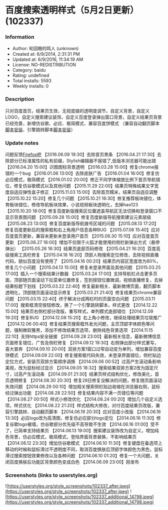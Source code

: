 # 百度搜索透明样式（5月2日更新） (102337)

### Information
- Author: 轮回眼的鸣人 (unknown)
- Created at: 6/9/2014, 2:31:31 PM
- Updated at: 6/9/2016, 11:34:19 AM
- License: NO-REDISTRIBUTION
- Category: baidu
- Rating: undefined
- Total installs: 5593
- Weekly installs: 0


### Description
只对百度首页，结果页生效，无视度娘的透明度调节，自定义背景，自定义LOGO，自定义搜索建议装饰，自定义百度登录弹出窗口背景，自定义结果页背景已经完善，新增仿谷歌、必应、极简模式、兼容百度饼模式
（兼容自动翻页脚本<a href="https://github.com/ywzhaiqi/userscript/raw/master/Super_preloaderPlus/super_preloaderplus_one.user.js">脚本安装</a>、引擎跳转脚本<a href="https://greasyfork.org/scripts/5316-searchenginejump-%E7%AE%80%E5%8C%96%E6%94%B9%E8%BF%9B%E7%89%88/code/searchEngineJump%20%E7%AE%80%E5%8C%96%E6%94%B9%E8%BF%9B%E7%89%88.user.js">脚本安装</a>）

### Update notes
问题反馈<a href="http://tieba.baidu.com/p/3095914335">Firefox吧</a>
【2016.06.09 19:30】去除首页黑条
【2016.04.21 17:30】去除部分已标准属性的私有前缀，Stylish编辑器不报错了,低版本浏览器可能出错
【2016.04.20 15:00】识图图标背景透明
【2016.03.28 15:00】修复chrome报错的一个bug
【2016.01.06 13:00】去除皮肤广告
【2016.01.04 16:00】修复仿必应模式，极简模式
【2016.01.02 20:00】修正不同字体缩放比例下首页导航错位，修复仿谷歌模式以及其他问题
【2015.11.29 22:00】结果页特殊结果文字宽度自适应弹性盒子修正
【2015.11.03 15:00】去除首页糯米，结果页自适应调整
【2015.10.22 15:20】修复几个问题
【2015.10.21 16:30】修复推荐板块错位，体育板块错位，修改导航板块效果，小说视频板块透明化，去掉hao123
【2015.10.20 18:00】修复百度新版搜索区位置遮盖导航区无法切换和登录窗口不显示背景图问题
【2015.09.28 15:00】修复百度新版导航搜索建议元素层级
【2015.08.23 13:00】修复百度新版导航拨号区域的问题
【2015.08.13 17:20】修复百度更新后的搜索框和右上角用户信息各种BUG
【2015.07.06 15:40】应对百度首页更新，兼容未更新未登录用户首页
【2015.06.30 15:10】应对百度首页更新
【2015.06.27 16:00】增加不仅限于火狐才能使用的侧栏新弹出方式（悬停弹出）
【2015.05.26 16:30】结果页底部页码修改
【2015.04.21 16:20】百度高级搜索工具栏修复
【2015.04.18 16:20】顶部人物搜索定位修改，去除视频直播代码，貌似百度没有使用了
【2015.04.16 00:20】结果页内容区宽度改为80%，修复几个小问题
【2015.04.13 15:00】修复未登录界面及其他问题
【2015.03.25 17:00】插入一个搜索结果计数器
【2015.03.24 17:00】支持导航栏点击更多页面，顶部随页面滚动下拉菜单位置修复，签到按钮位置微调，视频直播修复，去掉结果标题下划线
【2015.03.22 22:40】修复最新相关、最新微博页面，翻页脚本透明化，顶部随页面滚动显示修复
【2015.03.21 21:40】修复结果页chrome兼容问题
【2015.03.15 22:40】终于解决分成两栏时的页面空白问题
【2015.03.11 17:00】搜索框清空按钮修改，换了一个引擎跳转脚本，样式更改
【2014.12.22 15:00】结果页右侧栏部分改版，重写样式，单列模式底部错位
【2014.12.09 19:20】修复BUG
【2014.12.08 15:20】右上角小修改，继续处理结果页垃圾推广
【2014.12.06 00:40】修复结果页搜索框外发光问题，主页顶部字体颜色等问题，强制微软雅黑，添加不修改结果页选项，删除纯色背景选项
【2014.11.15 22:10】支持https安全链接
【2014.09.28 23:00】最新相关信息，最新微博信息页面修复错位，广告及侧栏修复
【2014.09.12 19:30】右侧弹出部分样式重写，喜大普奔
【2014.09.10 20:00】双排方案1窗口过窄自动变为单列，增加兼容百度饼模式
【2014.09.09 22:00】修复搜索框代码失效，未登录界面错位，侧栏贴边定位方式，安装页双排方案顺序调换
【2014.09.06 00:52】过高产生滚动条影响美观，改为鼠标经过显示
【2014.09.05 18:32】搜索结果双排方案2改为固定尺寸，过高产生滚动条
【2014.09.01 21:30】结果页样式结构优化，修改美化，首页透明修复
【2014.08.30 20:30】修复28日修复没解决的问题，修复随页面滚动失效问题
【2014.08.29 00:10】增加相关搜索侧栏贴边收缩在浏览器右侧，鼠标经过弹出功能
【2014.08.28 22:50】修复结果内容不满一页错位等问题
【2014.08.27 00:50】样式小修改优化
【2014.08.24 00:20】增加几个自定义选项，样式优化
【2014.08.22 21:20】样式结构大修改，对付百度结果页改版，兼容引擎跳转、自动翻页脚本
【2014.06.19 20:30】应对百度小改版
【2014.06.16 13:30】必应logo改为高清图，修复仿必应部分logo定位
【2014.06.16 11:30】修复谷歌logo被墙，仿谷歌部分优先级不高导致不生效
【2014.06.16 01:00】受不了，已简单支持结果页
【2014.06.13 19:00】搜索建议装饰改为自定义，增加纯色背景，仿必应模式，极简模式，登陆界面背景替换，不影响结果页
【2014.06.12 23:30】增加仿谷歌模式
【2014.06.10 11:30】修复键盘在备选项上移动的时候和鼠标滑过不透明度不同，取消百度换肤后顶部字体颜色为黑色，鼠标滑过搜索按钮效果修改以及各种问题
【2014.06.10 01:20】修复一个大问题，关闭百度换肤后功能区背景颜色变成白色
【2014.06.09 23:00】刚发布

### Screenshots (links to userstyles.org)
![https://userstyles.org/style_screenshots/102337_after.jpeg](https://userstyles.org/style_screenshots/102337_after.jpeg)
![https://userstyles.org/style_screenshots/102337_additional_14798.jpeg](https://userstyles.org/style_screenshots/102337_additional_14798.jpeg)

